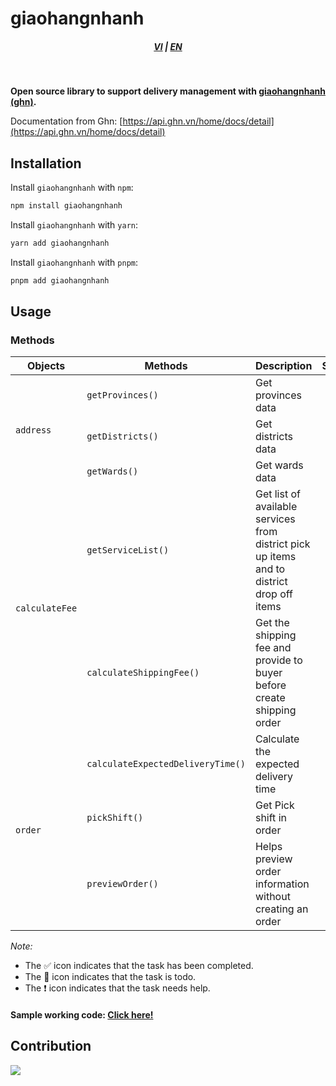 # giaohangnhanh

<div style="text-align: center;">
    <h5>
        <a href="./README.md">VI</a>
        |
        <a href="./README_en-US.md">EN</a>
    </h5>
</div>
<br/>

<strong>Open source library to support delivery management with [giaohangnhanh (ghn)](https://ghn.vn).</strong>

Documentation from Ghn: [https://api.ghn.vn/home/docs/detail](https://api.ghn.vn/home/docs/detail)

## Installation

Install `giaohangnhanh` with `npm`:

```bash
npm install giaohangnhanh
```

Install `giaohangnhanh` with `yarn`:

```bash
yarn add giaohangnhanh
```

Install `giaohangnhanh` with `pnpm`:

```bash
pnpm add giaohangnhanh
```

## Usage

### Methods

<table>
    <thead>
        <tr>
            <th>Objects</th>
            <th>Methods</th>
            <th>Description</th>
            <th>Status</th>
        </tr>
    </thead>
    <tbody>
        <tr>
            <td rowspan="3"><code>address</code></td>
            <td><code>getProvinces()</code></td>
            <td>Get provinces data</td>
            <td style="text-align:center">✅</td>
        </tr>
        <tr>
            <td><code>getDistricts()</code></td>
            <td>Get districts data</td>
            <td style="text-align:center">✅</td>
        </tr>
        <tr>
            <td><code>getWards()</code></td>
            <td>Get wards data</td>
            <td style="text-align:center">✅</td>
        </tr>
        <tr>
            <td rowspan="2"><code>calculateFee</code></td>
            <td><code>getServiceList()</code></td>
            <td>Get list of available services from district pick up items and to district drop off items</td>
            <td style="text-align:center">✅</td>
        </tr>
        <tr>
            <td><code>calculateShippingFee()</code></td>
            <td>Get the shipping fee and provide to buyer before create shipping order</td>
            <td style="text-align:center">✅</td>
        </tr>
        <tr>
            <td rowspan="3"><code>order</code></td>
            <td><code>calculateExpectedDeliveryTime()</code></td>
            <td>Calculate the expected delivery time</td>
            <td style="text-align:center">✅</td>
        </tr>
        <tr>
            <td><code>pickShift()</code></td>
            <td>Get Pick shift in order</td>
            <td style="text-align:center">✅</td>
        </tr>
        <tr>
            <td><code>previewOrder()</code></td>
            <td>Helps preview order information without creating an order</td>
            <td style="text-align:center">✅</td>
        </tr>
    </tbody>
</table>

_Note:_

- The ✅ icon indicates that the task has been completed.
- The 📝 icon indicates that the task is todo.
- The ❗ icon indicates that the task needs help.

#### Sample working code: <a href="https://github.com/lehuygiang28/giaohangnhanh/blob/HEAD/example/index.ts" target="_blank">Click here!</a>

## Contribution

<a href="https://github.com/lehuygiang28/regex-vietnamese/graphs/contributors">
  <img src="https://contrib.rocks/image?repo=lehuygiang28/giaohangnhanh" />
</a>
